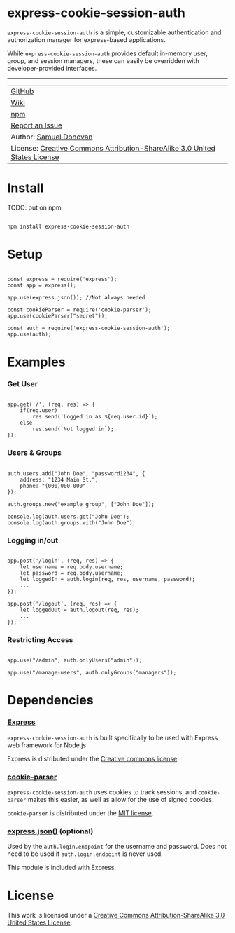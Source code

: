 # express-cookie-session-auth

`express-cookie-session-auth` is a simple, customizable authentication and authorization manager for express-based applications.

While `express-cookie-session-auth` provides default in-memory user, group, and session managers, these can easily be overridden with developer-provided interfaces.

<hr/>

<table>
<tr>
    <td><A href="https://github.com/samueldonovan1701/express-cookie-session-auth">GitHub</a></td>
</tr>
<tr>
    <td><A href="https://github.com/samueldonovan1701/express-cookie-session-auth/wiki">Wiki</a></td>
</tr>
<tr>
    <td><A href="">npm</a></td>
</tr>
<tr>
    <td><A href="https://github.com/samueldonovan1701/express-cookie-session-auth/issues">Report an Issue</a></td>
</tr>
<tr>
    <td>Author: <a href="https://github.com/samueldonovan1701">Samuel Donovan</a></td>
</tr>
<tr>
    <td>License: <a href="http://creativecommons.org/licenses/by-sa/3.0/us/">Creative Commons Attribution-ShareAlike 3.0 United States License</a></td>
</tr>
</table>

# Install
TODO: put on npm
<pre><code>
npm install express-cookie-session-auth
</code></pre>

# Setup
<pre><code>
const express = require('express');
const app = express();

app.use(express.json()); //Not always needed

const cookieParser = require('cookie-parser');
app.use(cookieParser("secret"));

const auth = require('express-cookie-session-auth');
app.use(auth);
</code></pre>

# Examples
### Get User
<pre><code>
app.get('/', (req, res) => {
    if(req.user)
        res.send(`Logged in as ${req.user.id}`);
    else
        res.send(`Not logged in`);
});
</code></pre>

### Users & Groups
<pre><code>
auth.users.add("John Doe", "password1234", {
    address: "1234 Main St.",
    phone: "(000)000-000"
});

auth.groups.new("example group", ["John Doe"]);

console.log(auth.users.get("John Doe");
console.log(auth.groups.with("John Doe");
</code></pre>

### Logging in/out
<pre><code>
app.post('/login', (req, res) => {
    let username = req.body.username;
    let password = req.body.username;
    let loggedIn = auth.login(req, res, username, password);
    ...
});

app.post('/logout', (req, res) => {
    let loggedOut = auth.logout(req, res);
    ...
});
</code></pre>

### Restricting Access
<pre><code>
app.use("/admin", auth.onlyUsers("admin"));

app.use("/manage-users", auth.onlyGroups("managers"));
</code></pre>
# Dependencies

### <a href="https://expressjs.com/">Express</a>
`express-cookie-session-auth` is built specifically to be used with Express web framework for Node.js

Express is distributed under the <a href="https://creativecommons.org/licenses/by-sa/3.0/us/">Creative commons license</a>.

### <a href="https://www.npmjs.com/package/cookie-parser">cookie-parser</a>
`express-cookie-session-auth` uses cookies to track sessions, and `cookie-parser` makes this easier, as well as allow for the use of signed cookies.

`cookie-parser` is distributed under the <a href="https://github.com/expressjs/cookie-parser/blob/HEAD/LICENSE">MIT license</a>.

### <a href="https://expressjs.com/en/api.html#express.json">express.json()</a> (optional)
Used by the `auth.login.endpoint` for the username and password. Does not need to be used if `auth.login.endpoint` is never used.

This module is included with Express.

# License
This work is licensed under a <a href="http://creativecommons.org/licenses/by-sa/3.0/us/">Creative Commons Attribution-ShareAlike 3.0 United States License</a>.


